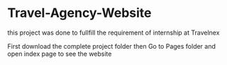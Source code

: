 # Travel-Agency-Website
this project was done to fullfill the requirement of internship at Travelnex

First download the complete project folder then 
Go to Pages folder and open index page to see the website
